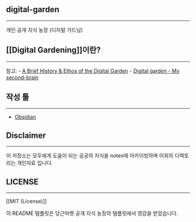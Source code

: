 ## digital-garden
---
개인 공개 지식 농장 (디지털 가드닝)

## [[Digital Gardening]]이란?
---
참고:
	- [A Brief History & Ethos of the Digital Garden](https://maggieappleton.com/garden-history)
	- [Digital garden - My second-brain](https://garden.anthonyamar.fr/Digital+garden/Digital+garden)

## 작성 툴
---
- [Obsidian](https://obsidian.md/)

## Disclaimer
---
이 저장소는 모두에게 도움이 되는 공공의 지식을 notes에 아카이빙하며 이외의 디렉토리는 개인자료 입니다.

## LICENSE
---
[[MIT (License)]]

이 README 템플릿은 당근마켓 공개 지식 농장의 템플릿에서 영감을 받았습니다.


